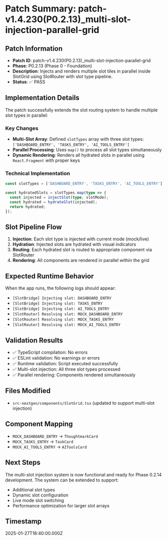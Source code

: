 # Patch Summary: patch-v1.4.230(P0.2.13)_multi-slot-injection-parallel-grid

## Patch Information
- **Patch ID**: patch-v1.4.230(P0.2.13)_multi-slot-injection-parallel-grid
- **Phase**: P0.2.13 (Phase 0 - Foundation)
- **Description**: Injects and renders multiple slot tiles in parallel inside SlotGrid using SlotRouter with slot type pipeline.
- **Status**: ✅ PASS

## Implementation Details
The patch successfully extends the slot routing system to handle multiple slot types in parallel:

### Key Changes
- **Multi-Slot Array**: Defined `slotTypes` array with three slot types: `['DASHBOARD_ENTRY', 'TASKS_ENTRY', 'AI_TOOLS_ENTRY']`
- **Parallel Processing**: Uses `map()` to process all slot types simultaneously
- **Dynamic Rendering**: Renders all hydrated slots in parallel using `React.Fragment` with proper keys

### Technical Implementation
```typescript
const slotTypes = ['DASHBOARD_ENTRY', 'TASKS_ENTRY', 'AI_TOOLS_ENTRY'];

const hydratedSlots = slotTypes.map(type => {
  const injected = injectSlot(type, slotMode);
  const hydrated = hydrateSlot(injected);
  return hydrated;
});
```

## Slot Pipeline Flow
1. **Injection**: Each slot type is injected with current mode (mock/live)
2. **Hydration**: Injected slots are hydrated with visual indicators
3. **Routing**: Each hydrated slot is routed to appropriate component via SlotRouter
4. **Rendering**: All components are rendered in parallel within the grid

## Expected Runtime Behavior
When the app runs, the following logs should appear:
- `[SlotBridge] Injecting slot: DASHBOARD_ENTRY`
- `[SlotBridge] Injecting slot: TASKS_ENTRY`
- `[SlotBridge] Injecting slot: AI_TOOLS_ENTRY`
- `[SlotRouter] Resolving slot: MOCK_DASHBOARD_ENTRY`
- `[SlotRouter] Resolving slot: MOCK_TASKS_ENTRY`
- `[SlotRouter] Resolving slot: MOCK_AI_TOOLS_ENTRY`

## Validation Results
- ✅ TypeScript compilation: No errors
- ✅ ESLint validation: No warnings or errors
- ✅ Runtime validation: Script executed successfully
- ✅ Multi-slot injection: All three slot types processed
- ✅ Parallel rendering: Components rendered simultaneously

## Files Modified
- `src-nextgen/components/SlotGrid.tsx` (updated to support multi-slot injection)

## Component Mapping
- `MOCK_DASHBOARD_ENTRY` → `ThoughtmarkCard`
- `MOCK_TASKS_ENTRY` → `TaskCard`
- `MOCK_AI_TOOLS_ENTRY` → `AIToolsCard`

## Next Steps
The multi-slot injection system is now functional and ready for Phase 0.2.14 development. The system can be extended to support:
- Additional slot types
- Dynamic slot configuration
- Live mode slot switching
- Performance optimization for larger slot arrays

## Timestamp
2025-01-27T18:40:00.000Z 